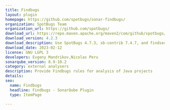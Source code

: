 ```yaml
---
title: Findbugs
layout: plugin
homepage: https://github.com/spotbugs/sonar-findbugs/
organization: SpotBugs Team
organization_url: https://github.com/spotbugs/
download_url: https://repo.maven.apache.org/maven2/com/github/spotbugs/sonar-findbugs-plugin/4.2.3/sonar-findbugs-plugin-4.2.3.jar
download_version: 4.2.3
download_description: Use SpotBugs 4.7.3, sb-contrib 7.4.7, and findsecbugs 1.12.0. When running on SonarQube 9.8+ unit tests are now analysed. Fixed a file leak.
download_date: 2023-02-12
license: GNU LGPL 3
developers: Evgeny Mandrikov,Nicolas Peru
sonarqube_version: 8.9-10.2
category: external analysers
description: Provide Findbugs rules for analysis of Java projects
details: 
seo:
  name: Findbugs
  headline: Findbugs - SonarQube Plugin
  type: ItemPage

---
```

